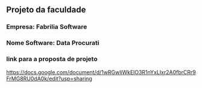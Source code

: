 ## Projeto da faculdade
### Empresa: Fabrilia Software
### Nome Software: Data Procurati

### link para a proposta de projeto
https://docs.google.com/document/d/1wRGwljWkElO3R1nYxLIxr2A0fbrCRr9FrMG8RU0dA0k/edit?usp=sharing
